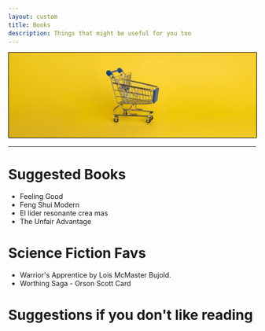 ```yaml
---
layout: custom
title: Books
description: Things that might be useful for you too
---
```


<img class="myImg" src="../images/headers/yellow-shopping-cart.png" alt="yellow-shopping-cart" style="border: 1px solid #000; border-radius: 1px; padding: 0px; cursor: pointer;">


---

# Suggested Books

- Feeling Good 
- Feng Shui Modern
- El lider resonante crea mas
- The Unfair Advantage

# Science Fiction Favs

- Warrior's Apprentice by Lois McMaster Bujold.
- Worthing Saga - Orson Scott Card

# Suggestions if you don't like reading

